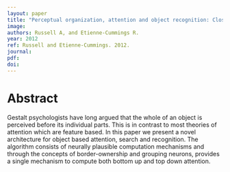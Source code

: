 ```yaml
---
layout: paper
title: "Perceptual organization, attention and object recognition: Closing the loop"
image:
authors: Russell A, and Etienne-Cummings R.
year: 2012
ref: Russell and Etienne-Cummings. 2012.
journal:
pdf:
doi:
---
```


# Abstract
Gestalt psychologists have long argued that the whole of an object is perceived before its individual parts. This is in contrast to most theories of attention which are feature based. In this paper we present a novel architecture for object based attention, search and recognition. The algorithm consists of neurally plausible computation mechanisms and through the concepts of border-ownership and grouping neurons, provides a single mechanism to compute both bottom up and top down attention.
